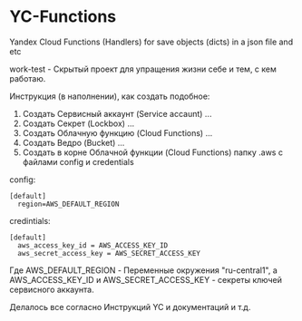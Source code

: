 # YC-Functions
Yandex Cloud Functions (Handlers) for save objects (dicts) in a json file and etc

work-test - Скрытый проект для упращения жизни себе и тем, с кем работаю. 

Инструкция (в наполнении), как создать подобное:
1. Создать Сервисный аккаунт (Service accaunt) ...
2. Создать Секрет (Lockbox) ...
3. Создать Облачную функцию (Cloud Functions) ...
4. Создать Ведро (Bucket) ...
3. Cоздать в корне Облачной функции (Cloud Functions) папку .aws c файлами config и credentials

config:
```
[default]
  region=AWS_DEFAULT_REGION
```

credintials:
```
[default]
  aws_access_key_id = AWS_ACCESS_KEY_ID
  aws_secret_access_key = AWS_SECRET_ACCESS_KEY
```

Где AWS_DEFAULT_REGION - Переменные окружения "ru-central1", 
а AWS_ACCESS_KEY_ID и AWS_SECRET_ACCESS_KEY - секреты ключей сервисного аккаунта.

Делалось все согласно Инструкций YC и документаций и т.д.
